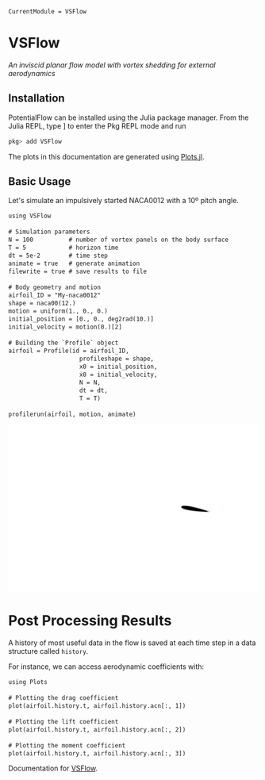```@meta
CurrentModule = VSFlow
```

# VSFlow

*An inviscid planar flow model with vortex shedding for external aerodynamics*

## Installation

PotentialFlow can be installed using the Julia package manager. From the Julia REPL, type ] to enter the Pkg REPL mode and run

```julia
pkg> add VSFlow
```
The plots in this documentation are generated using [Plots.jl](http://docs.juliaplots.org/latest/).

## Basic Usage

Let's simulate an impulsively started NACA0012 with a 10º pitch angle.

```@example startingnaca0012
using VSFlow

# Simulation parameters
N = 100          # number of vortex panels on the body surface
T = 5            # horizon time
dt = 5e-2        # time step
animate = true   # generate animation
filewrite = true # save results to file

# Body geometry and motion
airfoil_ID = "My-naca0012"
shape = naca00(12.)
motion = uniform(1., 0., 0.)
initial_position = [0., 0., deg2rad(10.)]
initial_velocity = motion(0.)[2]

# Building the `Profile` object
airfoil = Profile(id = airfoil_ID,
                    profileshape = shape,
                    x0 = initial_position,
                    ẋ0 = initial_velocity,
                    N = N,
                    dt = dt,
                    T = T)

profilerun(airfoil, motion, animate)
```
![Impulsively started NACA0012](assets/My-naca0012_np100_dt005_T5_dv001_eps001.gif)

# Post Processing Results

A history of most useful data in the flow is saved at each time step in a data
structure called `history`.

For instance, we can access aerodynamic coefficients with:

```@example plotting
using Plots

# Plotting the drag coefficient
plot(airfoil.history.t, airfoil.history.acn[:, 1])

# Plotting the lift coefficient
plot(airfoil.history.t, airfoil.history.acn[:, 2])

# Plotting the moment coefficient
plot(airfoil.history.t, airfoil.history.acn[:, 3])
```

Documentation for [VSFlow](https://github.com/yosinlpet/VSFlow.jl).
